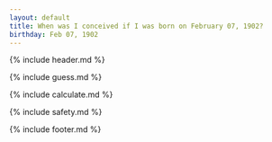 ```yaml
---
layout: default
title: When was I conceived if I was born on February 07, 1902?
birthday: Feb 07, 1902
---
```


{% include header.md %}

{% include guess.md %}

{% include calculate.md %}

{% include safety.md %}

{% include footer.md %}



